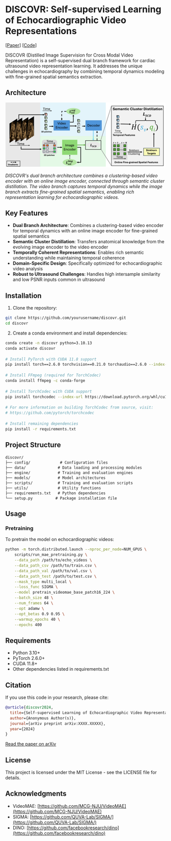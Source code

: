 # DISCOVR: Self-supervised Learning of Echocardiographic Video Representations

[[Paper](https://arxiv.org/abs/XXXX.XXXXX)] [[Code](https://github.com/yourusername/discovr)]

DISCOVR (Distilled Image Supervision for Cross Modal Video Representation) is a self-supervised dual branch framework for cardiac ultrasound video representation learning. It addresses the unique challenges in echocardiography by combining temporal dynamics modeling with fine-grained spatial semantics extraction.

## Architecture

![DISCOVR Architecture](docs/figures/Updated_Figure_1.jpg)

*DISCOVR's dual branch architecture combines a clustering-based video encoder with an online image encoder, connected through semantic cluster distillation. The video branch captures temporal dynamics while the image branch extracts fine-grained spatial semantics, enabling rich representation learning for echocardiographic videos.*

## Key Features

- **Dual Branch Architecture**: Combines a clustering-based video encoder for temporal dynamics with an online image encoder for fine-grained spatial semantics
- **Semantic Cluster Distillation**: Transfers anatomical knowledge from the evolving image encoder to the video encoder
- **Temporally Coherent Representations**: Enables rich semantic understanding while maintaining temporal coherence
- **Domain-Specific Design**: Specifically optimized for echocardiographic video analysis
- **Robust to Ultrasound Challenges**: Handles high intersample similarity and low PSNR inputs common in ultrasound

## Installation

1. Clone the repository:
```bash
git clone https://github.com/yourusername/discovr.git
cd discovr
```

2. Create a conda environment and install dependencies:
```bash
conda create -n discovr python=3.10.13
conda activate discovr

# Install PyTorch with CUDA 11.8 support
pip install torch==2.6.0 torchvision==0.21.0 torchaudio==2.6.0 --index-url https://download.pytorch.org/whl/cu118

# Install FFmpeg (required for TorchCodec)
conda install ffmpeg -c conda-forge

# Install TorchCodec with CUDA support
pip install torchcodec --index-url https://download.pytorch.org/whl/cu118

# For more information on building TorchCodec from source, visit:
# https://github.com/pytorch/torchcodec

# Install remaining dependencies
pip install -r requirements.txt
```

## Project Structure

```
discovr/
├── config/             # Configuration files
├── data/              # Data loading and processing modules
├── engine/            # Training and evaluation engines
├── models/            # Model architectures
├── scripts/           # Training and evaluation scripts
├── utils/             # Utility functions
├── requirements.txt   # Python dependencies
└── setup.py          # Package installation file
```

## Usage

### Pretraining

To pretrain the model on echocardiographic videos:

```bash
python -m torch.distributed.launch --nproc_per_node=NUM_GPUS \
    scripts/run_mae_pretraining.py \
    --data_path /path/to/echo_videos \
    --data_path_csv /path/to/train.csv \
    --data_path_val /path/to/val.csv \
    --data_path_test /path/to/test.csv \
    --mask_type multi_local \
    --loss_func SIGMA \
    --model pretrain_videomae_base_patch16_224 \
    --batch_size 48 \
    --num_frames 64 \
    --opt adamw \
    --opt_betas 0.9 0.95 \
    --warmup_epochs 40 \
    --epochs 400
```

## Requirements

- Python 3.10+
- PyTorch 2.6.0+
- CUDA 11.8+
- Other dependencies listed in requirements.txt

## Citation

If you use this code in your research, please cite:

```bibtex
@article{discovr2024,
  title={Self-supervised Learning of Echocardiographic Video Representations via Online Cluster Distillation},
  author={Anonymous Author(s)},
  journal={arXiv preprint arXiv:XXXX.XXXXX},
  year={2024}
}
```

[Read the paper on arXiv](https://arxiv.org/abs/XXXX.XXXXX)

## License

This project is licensed under the MIT License - see the LICENSE file for details.

## Acknowledgments

- VideoMAE: [https://github.com/MCG-NJU/VideoMAE](https://github.com/MCG-NJU/VideoMAE)
- SIGMA: [https://github.com/QUVA-Lab/SIGMA/](https://github.com/QUVA-Lab/SIGMA/)
- DINO: [https://github.com/facebookresearch/dino](https://github.com/facebookresearch/dino)